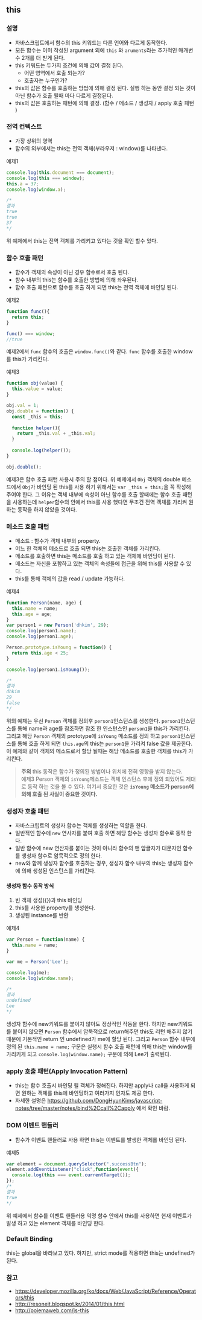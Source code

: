 ## this


### 설명
- 자바스크립트에서 함수의 this 키워드는 다른 언어와 다르게 동작한다. 
- 모든 함수는 이미 작성된 argument 외에 `this` 와 `aruments`라는 추가적인 매개변수 2개를 더 받게 된다. 
- this 키워드는 두가지 조건에 의해 값이 결정 된다.
  - 어떤 영역에서 호출 되는가?
  - 호출자는 누구인가?
- this의 값은 함수를 호출하는 방법에 의해 결정 된다. 실행 하는 동안 결정 되는 것이 아닌 함수가 호출 될때 마다 다르게 결정된다.
- this의 값은 호출하는 패턴에 의해 결정. (함수  / 메소드 / 생성자 / apply 호출 패턴 )


### 전역 컨텍스트
- 가장 상위의 영역
- 함수의 외부에서는 this는 전역 객체(부라우저 : window)를 나타낸다.

예제1
~~~javascript
console.log(this.document === document);
console.log(this === window);
this.a = 37;
console.log(window.a);

/*
결과
true
true
37
*/
~~~
위 예제에서 this는 전역 객체를 가리키고 있다는 것을 확인 할수 있다.



### 함수 호출 패턴
- 함수가 객체의 속성이 아닌 경우 함수로서 호출 된다.
- 함수 내부의 this는 함수를 호출한 방법에 의해 좌우된다.
- 함수 호출 패턴으로 함수를 호출 하게 되면 this는 전역 객체에 바인딩 된다.

예제2
~~~javascript
function func(){
  return this;
}

func() === window;
//true
~~~
예제2에서 `func` 함수의 호출은 `window.func()`와 같다. `func` 함수를 호출한 window를 this가 가리킨다.

예제3
~~~javascript
function obj(value) {
  this.value = value;
}

obj.val = 1;
obj.double = function() {
  const _this = this;
  
  function helper(){
    return _this.val + _this.val;
  }
  
  console.log(helper());
}

obj.double();

~~~
예제3은 함수 호출 패턴 사용시 주의 할 점이다. 위 예제에서 `Obj` 객체의 double 메소드에서 `Obj`가 바인딩 된 this를 사용 하기 위해서는 `var _this = this;`을 꼭 작성해 주어야 한다. 그 이유는 객체 내부에 속성이 아닌 함수를 호출 할때에는 함수 호출 패턴을 사용하는데 `helper`함수의 안에서 this를 사용 했다면 무조건 전역 객체를 가리켜 원하는 동작을 하지 않았을 것이다.  


### 메소드 호출 패턴
- 메소드 : 함수가 객체 내부의 property.
- 어느 한 객체의 메소드로 호출 되면 this는 호출한 객체를 가리킨다.
- 메소드를 호출하면 this는 메소드를 호출 하고 있는 객체에 바인딩이 된다.
- 메소드는 자신을 포함하고 있는 객체의 속성들에 접근을 위해 this를 사용할 수 있다. 
- this를 통해 객체의 값을 read / update 가능하다.

예제4
~~~javascript
function Person(name, age) {
  this.name = name;
  this.age = age;
}
var person1 = new Person('dhkim', 29);
console.log(person1.name);
console.log(person1.age);

Person.prototype.isYoung = function() {
  return this.age < 25;
}

console.log(person1.isYoung());

/*
결과
dhkim
29
false
*/
~~~


위의 예제는 우선 `Person` 객체를 정의후 `person1`인스턴스를 생성한다. `person1`인스턴스를 통해 name과 age를 참조하면 참조 한 인스턴스인 `person1`을 this가 가리킨다. 그리고 해당 `Person` 객체의 prototype에 `isYoung` 메소드를 정의 하고 `person1`인스턴스를 통해 호출 하게 되면 `this.age`의 this는 `person1`을 가리켜 false 값을 제공한다. 이 예제와 같이 객체의 메소드로서 할당 될때는 해당 메소드를 호출한 객체를 this가 가리킨다. 

> **주의** this 동작은 함수가 정의된 방법이나 위치에 전혀 영향을 받지 않는다.<br>
> 예제3 Person 객체의 `isYoung`메소드는 객체 인스턴스 후에 정의 되었어도 제대로 동작 하는 것을 볼 수 있다. 여기서 중요한 것은 **`isYoung` 메소드가 person에 의해 호출 된 사실이 중요한 것이다.**


### 생성자 호출 패턴
- 자바스크립트의 생성자 함수는 객체를 생성하는 역할을 한다. 
- 일반적인 함수에 `new` 연사자를 붙여 호출 하면 해당 함수는 생성자 함수로 동작 한다. 
- 일반 함수에 new 연산자를 붙이는 것이 아니라 함수의 맨 앞글자가 대문자인 함수를 생성자 함수로 암묵적으로 정의 한다.
- new와 함께 생성자 함수를 호출하는 경우, 생성자 함수 내부의 this는 생성자 함수에 의해 생성된 인스턴스를 가리킨다. 

#### 생성자 함수 동작 방식
1. 빈 객체 생성({})과 this 바인딩
2. this를 사용한 property를 생성한다. 
3. 생성된 instance를 반환

예제4
~~~javascript
var Person = function(name) {
  this.name = name;
}

var me = Person('Lee');

console.log(me);
console.log(window.name);

/*
결과
undefined
Lee
*/
~~~
생성자 함수에 new키워드를 붙이지 않아도 정상적인 작동을 한다. 하지만 new키워드를 붙이지 않으면 `Person` 함수에서 암묵적으로 return해주던 this도 리턴 해주지 않기 때문에 기본적인 return 인 undefined가 me에 할당 된다. 그리고  `Person` 함수 내부에 정의 된 `this.name = name;` 구문은 실행시 함수 호출 패턴에 의해 this는 window를 가리키게 되고 `console.log(window.name);` 구문에 의해 Lee가 출력된다.

### apply 호출 패턴(Apply Invocation Pattern)
- this는 함수 호출시 바인딩 될 객체가 정해진다. 하지만 apply나 call을 사용하게 되면 원하는 객체를 this에 바인딩하고 여러가지 인자도 제공 한다.
- 자세한 설명은 https://github.com/DongHyunKims/javascript-notes/tree/master/notes/bind%2Ccall%2Capply 에서 확인 바람.

### DOM 이벤트 핸들러
- 함수가 이벤트 핸들러로 사용 하면 this는 이벤트를 발생한 객체롤 바인딩 된다.

예제5
~~~Javascript
var element = document.querySelector(".successBtn");
element.addEventListener("click",function(event){
  console.log(this === event.currentTarget());
});
/*
결과
true
*/
~~~
위 예제에서 함수를 이벤트 핸들러용 익명 함수 안에서 this를 사용하면 현재 이벤트가 발생 하고 있는 element 객체를 바인딩 한다.



### Default Binding

this는 global을 바라보고 있다. 하지만, strict mode를 적용하면 this는 undefined가 된다.




### 참고
- https://developer.mozilla.org/ko/docs/Web/JavaScript/Reference/Operators/this
- http://resoneit.blogspot.kr/2014/01/this.html
- http://poiemaweb.com/js-this
